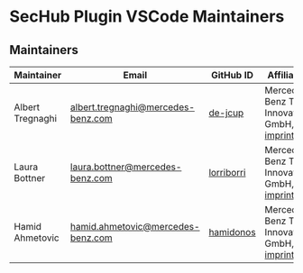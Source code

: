 <!-- SPDX-License-Identifier: MIT --->
# SecHub Plugin VSCode Maintainers

## Maintainers

| Maintainer       | Email                                | GitHub ID                                     | Affiliation                                                                                       | Joined     |
|------------------|--------------------------------------|-----------------------------------------------| ------------------------------------------------------------------------------------------------- |------------|
| Albert Tregnaghi | <albert.tregnaghi@mercedes-benz.com> | [de-jcup](https://github.com/de-jcup)         | Mercedes-Benz Tech Innovation GmbH, [imprint](https://github.com/mercedes-benz/foss/blob/master/PROVIDER_INFORMATION.md) | 2019-01-01 |
| Laura Bottner    | <laura.bottner@mercedes-benz.com>    | [lorriborri](https://github.com/lorriborri)   | Mercedes-Benz Tech Innovation GmbH, [imprint](https://github.com/mercedes-benz/foss/blob/master/PROVIDER_INFORMATION.md) | 2023-09-06 |
| Hamid Ahmetovic  | <hamid.ahmetovic@mercedes-benz.com>  | [hamidonos](https://github.com/hamidonos)     | Mercedes-Benz Tech Innovation GmbH, [imprint](https://github.com/mercedes-benz/foss/blob/master/PROVIDER_INFORMATION.md) | 2024-06-06 |
